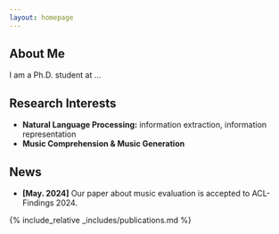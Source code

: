 ```yaml
---
layout: homepage
---
```


## About Me

I am a Ph.D. student at ...

## Research Interests

- **Natural Language Processing:** information extraction, information representation
- **Music Comprehension & Music Generation** 

## News

- **[May. 2024]** Our paper about music evaluation is accepted to ACL-Findings 2024.

{% include_relative _includes/publications.md %}

